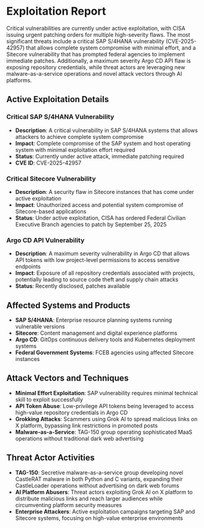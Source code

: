# Exploitation Report

Critical vulnerabilities are currently under active exploitation, with CISA issuing urgent patching orders for multiple high-severity flaws. The most significant threats include a critical SAP S/4HANA vulnerability (CVE-2025-42957) that allows complete system compromise with minimal effort, and a Sitecore vulnerability that has prompted federal agencies to implement immediate patches. Additionally, a maximum severity Argo CD API flaw is exposing repository credentials, while threat actors are leveraging new malware-as-a-service operations and novel attack vectors through AI platforms.

## Active Exploitation Details

### Critical SAP S/4HANA Vulnerability
- **Description**: A critical vulnerability in SAP S/4HANA systems that allows attackers to achieve complete system compromise
- **Impact**: Complete compromise of the SAP system and host operating system with minimal exploitation effort required
- **Status**: Currently under active attack, immediate patching required
- **CVE ID**: CVE-2025-42957

### Critical Sitecore Vulnerability
- **Description**: A security flaw in Sitecore instances that has come under active exploitation
- **Impact**: Unauthorized access and potential system compromise of Sitecore-based applications
- **Status**: Under active exploitation, CISA has ordered Federal Civilian Executive Branch agencies to patch by September 25, 2025

### Argo CD API Vulnerability
- **Description**: A maximum severity vulnerability in Argo CD that allows API tokens with low project-level permissions to access sensitive endpoints
- **Impact**: Exposure of all repository credentials associated with projects, potentially leading to source code theft and supply chain attacks
- **Status**: Recently disclosed, patches available

## Affected Systems and Products

- **SAP S/4HANA**: Enterprise resource planning systems running vulnerable versions
- **Sitecore**: Content management and digital experience platforms
- **Argo CD**: GitOps continuous delivery tools and Kubernetes deployment systems
- **Federal Government Systems**: FCEB agencies using affected Sitecore instances

## Attack Vectors and Techniques

- **Minimal Effort Exploitation**: SAP vulnerability requires minimal technical skill to exploit successfully
- **API Token Abuse**: Low-privilege API tokens being leveraged to access high-value repository credentials in Argo CD
- **Grokking Attacks**: Scammers using Grok AI to spread malicious links on X platform, bypassing link restrictions in promoted posts
- **Malware-as-a-Service**: TAG-150 group operating sophisticated MaaS operations without traditional dark web advertising

## Threat Actor Activities

- **TAG-150**: Secretive malware-as-a-service group developing novel CastleRAT malware in both Python and C variants, expanding their CastleLoader operations without advertising on dark web forums
- **AI Platform Abusers**: Threat actors exploiting Grok AI on X platform to distribute malicious links and reach larger audiences while circumventing platform security measures
- **Enterprise Attackers**: Active exploitation campaigns targeting SAP and Sitecore systems, focusing on high-value enterprise environments